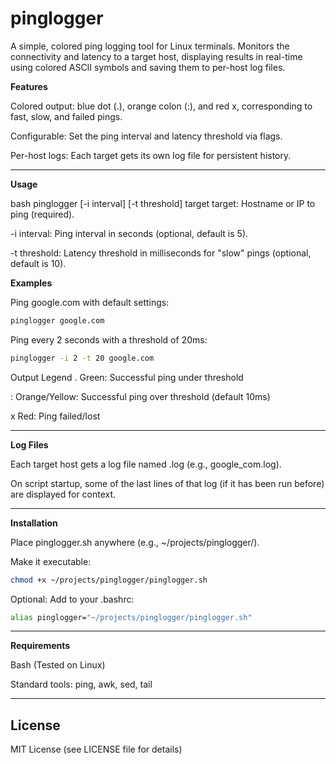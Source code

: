 # pinglogger

A simple, colored ping logging tool for Linux terminals.
Monitors the connectivity and latency to a target host, displaying results in real-time using colored ASCII symbols and saving them to per-host log files.

**Features**

Colored output: blue dot (.), orange colon (:), and red x, corresponding to fast, slow, and failed pings.

Configurable: Set the ping interval and latency threshold via flags.

Per-host logs: Each target gets its own log file for persistent history.

---

**Usage**

bash
pinglogger [-i interval] [-t threshold] target
target: Hostname or IP to ping (required).

-i interval: Ping interval in seconds (optional, default is 5).

-t threshold: Latency threshold in milliseconds for "slow" pings (optional, default is 10).

**Examples**

Ping google.com with default settings:

```bash
pinglogger google.com
```

Ping every 2 seconds with a threshold of 20ms:

```bash
pinglogger -i 2 -t 20 google.com
```

Output Legend
. Green: Successful ping under threshold

: Orange/Yellow: Successful ping over threshold (default 10ms)

x Red: Ping failed/lost

---

**Log Files**

Each target host gets a log file named <target>.log (e.g., google_com.log).

On script startup, some of the last lines of that log (if it has been run before) are displayed for context.

---

**Installation**

Place pinglogger.sh anywhere (e.g., ~/projects/pinglogger/).

Make it executable:

```bash
chmod +x ~/projects/pinglogger/pinglogger.sh
```

Optional: Add to your .bashrc:

```bash
alias pinglogger="~/projects/pinglogger/pinglogger.sh"
```

---

**Requirements**

Bash (Tested on Linux)

Standard tools: ping, awk, sed, tail

---

## License

MIT License (see LICENSE file for details)
